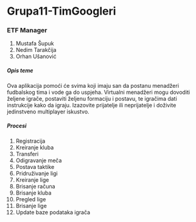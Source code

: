 # Grupa11-TimGoogleri

### ETF Manager

1. Mustafa Šupuk
2. Nedim Tarakčija
3. Orhan Ušanović

##### Opis teme

Ova aplikacija pomoći će svima koji imaju san da postanu menadžeri fudbalskog tima i vode ga do uspjeha. Virtualni menadžeri mogu dovoditi željene igrače, postaviti željenu formaciju i postavu, te igračima dati instrukcije kako da igraju. Izazovite prijatelje ili neprijatelje i doživite jedinstveno multiplayer iskustvo.

##### Procesi

1. Registracija
2. Kreiranje kluba
3. Transferi
4. Odigravanje meča
5. Postava taktike
6. Pridruživanje ligi
7. Kreiranje lige
8. Brisanje računa
9. Brisanje kluba
10. Pregled lige
11. Brisanje lige
12. Update baze podataka igrača
